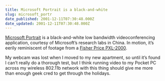 ```yaml
---
title: Microsoft Portrait is a black-and-white
slug: microsoft_portr
date_published: 2001-12-11T07:30:48.000Z
date_updated: 2001-12-11T07:30:48.000Z
---
```


[Microsoft Portrait](http://research.microsoft.com/~jiangli/portrait/) is a black-and-white low bandwidth videoconferencing application, courtesy of Microsoft’s research labs in China. In motion, it’s eerily reminiscent of footage from a [Fisher Price PXL-2000](http://groups.yahoo.com/group/pxl2000/).

My webcam was lost when I moved to my new apartment, so until it’s found I can’t really do a thorough test, but I think running video to my Pocket PC across my wireless 802.11b network with this thing should give me more than enough geek cred to get through the holidays.
